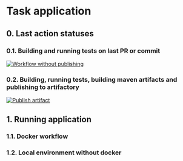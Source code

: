 # Task application

## 0. Last action statuses

### 0.1. Building and running tests on last PR or commit

[![Workflow without publishing](https://github.com/ArturJarosz/Task/actions/workflows/build%20and%20test.yml/badge.svg)](https://github.com/ArturJarosz/Task/actions/workflows/build%20and%20test.yml)

### 0.2. Building, running tests, building maven artifacts and publishing to artifactory

[![Publish artifact](https://github.com/ArturJarosz/Task/actions/workflows/publish.yml/badge.svg)](https://github.com/ArturJarosz/Task/actions/workflows/publish.yml)

## 1. Running application

### 1.1. Docker workflow

### 1.2. Local environment without docker
